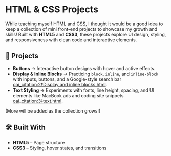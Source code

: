 # HTML & CSS Projects

While teaching myself HTML and CSS, I thought it would be a good idea to keep a collection of mini front-end projects to showcase my growth and skills! Built with **HTML5** and **CSS3**, these projects explore UI design, styling, and responsiveness with clean code and interactive elements.

## 📂 Projects

- **Buttons** → Interactive button designs with hover and active effects.  
- **Display & Inline Blocks** → Practicing `block`, `inline`, and `inline-block` with inputs, buttons, and a Google-style search bar [oai_citation:2‡Display and inline blocks.html](file-service://file-6VFBsrsLHkDLSYBQGnoS9z).  
- **Text Styling** → Experiments with fonts, line height, spacing, and UI elements like MacBook ads and coding site snippets [oai_citation:3‡text.html](file-service://file-VcNH72wxaus6hAMjXZgJps).  

(More will be added as the collection grows!)

## 🛠️ Built With
- **HTML5** – Page structure  
- **CSS3** – Styling, hover states, and transitions
